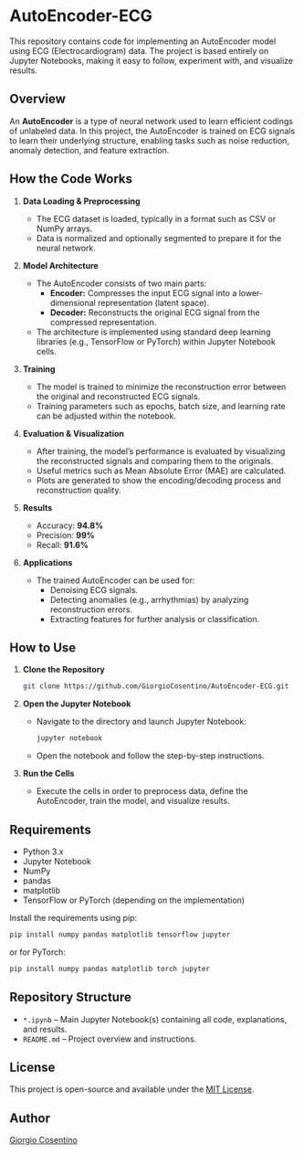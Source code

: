 # AutoEncoder-ECG

This repository contains code for implementing an AutoEncoder model using ECG (Electrocardiogram) data. The project is based entirely on Jupyter Notebooks, making it easy to follow, experiment with, and visualize results.

## Overview

An **AutoEncoder** is a type of neural network used to learn efficient codings of unlabeled data. In this project, the AutoEncoder is trained on ECG signals to learn their underlying structure, enabling tasks such as noise reduction, anomaly detection, and feature extraction.

## How the Code Works

1. **Data Loading & Preprocessing**
    - The ECG dataset is loaded, typically in a format such as CSV or NumPy arrays.
    - Data is normalized and optionally segmented to prepare it for the neural network.

2. **Model Architecture**
    - The AutoEncoder consists of two main parts:
        - **Encoder:** Compresses the input ECG signal into a lower-dimensional representation (latent space).
        - **Decoder:** Reconstructs the original ECG signal from the compressed representation.
    - The architecture is implemented using standard deep learning libraries (e.g., TensorFlow or PyTorch) within Jupyter Notebook cells.

3. **Training**
    - The model is trained to minimize the reconstruction error between the original and reconstructed ECG signals.
    - Training parameters such as epochs, batch size, and learning rate can be adjusted within the notebook.

4. **Evaluation & Visualization**
    - After training, the model’s performance is evaluated by visualizing the reconstructed signals and comparing them to the originals.
    - Useful metrics such as Mean Absolute Error (MAE) are calculated.
    - Plots are generated to show the encoding/decoding process and reconstruction quality.

5. **Results**
    - Accuracy: **94.8%**
    - Precision: **99%**
    - Recall: **91.6%**

6. **Applications**
    - The trained AutoEncoder can be used for:
        - Denoising ECG signals.
        - Detecting anomalies (e.g., arrhythmias) by analyzing reconstruction errors.
        - Extracting features for further analysis or classification.

     
## How to Use

1. **Clone the Repository**
    ```bash
    git clone https://github.com/GiorgioCosentino/AutoEncoder-ECG.git
    ```

2. **Open the Jupyter Notebook**
    - Navigate to the directory and launch Jupyter Notebook:
        ```bash
        jupyter notebook
        ```
    - Open the notebook and follow the step-by-step instructions.

3. **Run the Cells**
    - Execute the cells in order to preprocess data, define the AutoEncoder, train the model, and visualize results.

## Requirements

- Python 3.x
- Jupyter Notebook
- NumPy
- pandas
- matplotlib
- TensorFlow or PyTorch (depending on the implementation)

Install the requirements using pip:
```bash
pip install numpy pandas matplotlib tensorflow jupyter
```
or for PyTorch:
```bash
pip install numpy pandas matplotlib torch jupyter
```

## Repository Structure

- `*.ipynb` – Main Jupyter Notebook(s) containing all code, explanations, and results.
- `README.md` – Project overview and instructions.

## License

This project is open-source and available under the [MIT License](LICENSE).

## Author

[Giorgio Cosentino](https://github.com/GiorgioCosentino)
